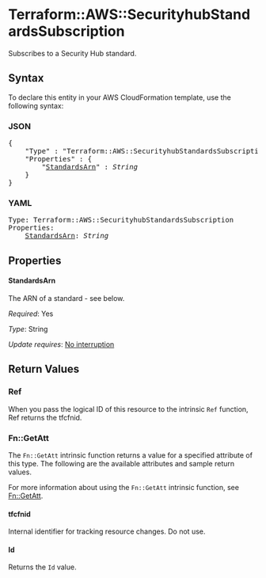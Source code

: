 # Terraform::AWS::SecurityhubStandardsSubscription

Subscribes to a Security Hub standard.

## Syntax

To declare this entity in your AWS CloudFormation template, use the following syntax:

### JSON

<pre>
{
    "Type" : "Terraform::AWS::SecurityhubStandardsSubscription",
    "Properties" : {
        "<a href="#standardsarn" title="StandardsArn">StandardsArn</a>" : <i>String</i>
    }
}
</pre>

### YAML

<pre>
Type: Terraform::AWS::SecurityhubStandardsSubscription
Properties:
    <a href="#standardsarn" title="StandardsArn">StandardsArn</a>: <i>String</i>
</pre>

## Properties

#### StandardsArn

The ARN of a standard - see below.

_Required_: Yes

_Type_: String

_Update requires_: [No interruption](https://docs.aws.amazon.com/AWSCloudFormation/latest/UserGuide/using-cfn-updating-stacks-update-behaviors.html#update-no-interrupt)

## Return Values

### Ref

When you pass the logical ID of this resource to the intrinsic `Ref` function, Ref returns the tfcfnid.

### Fn::GetAtt

The `Fn::GetAtt` intrinsic function returns a value for a specified attribute of this type. The following are the available attributes and sample return values.

For more information about using the `Fn::GetAtt` intrinsic function, see [Fn::GetAtt](https://docs.aws.amazon.com/AWSCloudFormation/latest/UserGuide/intrinsic-function-reference-getatt.html).

#### tfcfnid

Internal identifier for tracking resource changes. Do not use.

#### Id

Returns the <code>Id</code> value.


